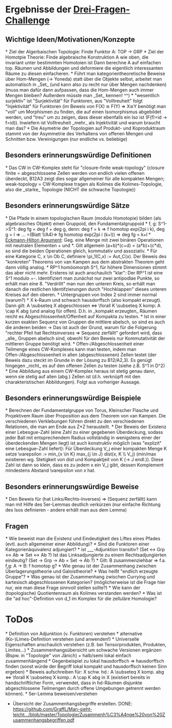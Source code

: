 ﻿<h1>Ergebnisse der <a href="http://math.stanford.edu/~vakil/threethings.html">Drei-Fragen-Challenge</a></h1>

<h2>Wichtige Ideen/Motivationen/Konzepte</h2>
* Ziel der Algerbaischen Topologie: Finde Funktor A: TOP -> GRP
* Ziel der Homotpie Theorie: Finde algebraische Konstruktion A wie oben, die invariant unter bestimmten Homotoien ist
	Dann berechne A auf einfachen top. Räumen und Abbildungen und deformiere die eigentlich interessanten Räume zu diesen einfacheren.
* Führt man kategorientheoretische Beweise über Hom-Mengen (-> Yoneda) statt über die Objekte selbst, arbeitet man automatisch in _Set_ (und kann also zu recht nur über Mengen nachdenken)
	(muss man dafür dann aufpassen, dass die Hom-Mengen auch immer Mengen bleiben? Außerdem müsste man _Set_ kennen! ^^)
* "wesentlich surjektiv" ist "Surjektivität" für Funktoren, aus "Volltreuheit" folgt "Injektivität" für Funktoren (im Beweis von F(X) ≅ F(Y) => X≅Y benötigt man "voll" um Morphismen zu finden, die auf einen Isomorphismus abgebildet werden, und "treu" um zu zeigen, dass dieser ebenfalls ein Iso ist (F(f)=id -> f=id)). 
	Inwiefern ist Volltreuheit _mehr_ als Injektivität und warum braucht man das?
* Die Asymetrie der Topologien auf Produkt- und Koproduktraum stammt von der Asymmetrie des Verhaltens von offenen Mengen und Schnitten bzw. Vereinigungen (nur endliche vs. beliebige)
	

<h2>Besonders erinnerungswürdige Definitionen</h2>
* Das CW in CW-Komplex steht für "closure-finite weak-topology" (closure finite = abgeschlossene Zellen werden von endlich vielen offenen überdeckt, B12A3 zeigt dies sogar allgemeiner für alle kompakten Mengen; weak-topology = CW-Komplexe tragen als Kolimes die Kolimes-Topologie, also die _starke_ Topologie (NICHT die schwache Topologie))


<h2>Besonders erinnerungswürdige Sätze</h2>
* Die Pfade in einem topologischen Raum (modulo Homotopie) bilden (als algebraisches Objekt) einen Gruppoid, den Fundamentalgruppoid
* f, g: S^1->S^1: deg fg = deg f + deg g, denn: deg f = k => f homotop exp(2pi i k), deg g = l => ... =(Blatt 1/A4)=> fg homotop exp(2pi i (k+l)) => deg fg = k+l
* <a href="https://en.wikipedia.org/wiki/Eckmann-Hilton_argument">Eckmann-Hilton Argument</a>: Geg. eine Menge mit zwei binären Operationen mit neutralen Elementen + und *. Gilt allgemein (a+b)*(c+d) = (a*b)+(c*d), so sind die beiden Operationen gleich, kommutativ und assoziativ.
* Für eine Kategorie C, x \in Ob C, definiere \pi_1(C,x) := Aut_C(x). Der Beweis des "konkreten" Theorems von van Kampen aus dem abstrakten Theorem geht dann völlig analog.
* RP^1 homöomorph S^1, für höhere Dimensionen stimmt das aber nicht mehr. Ersteres ist auch anschaulich "klar": Der RP^1 ist eine S^1 modulo +-. Identifiziert man zunächst nur zwei antipodlae Punkte, so erhält man eine 8. "Verdrillt" man nun den unteren Kreis, so erhält man danach die restlichen Identifzierungen durch "Hochklappen" dieses unteren Kreises auf den oberen.
* Untergruppen von Index 2 sind immer normal (warum?)
* X k-Raum und schwach hausdorffsch (also kompakt erzeugt). Dann gilt: A \subseteq X abgeschlossen <=> \forall K \subseteq X komp: A \cap K abg (und analog für offen). D.h. in _kompakt erzeugten_ Räumen reicht es Abgeschlossenheit/Offenheit auf Kompakta zu testen.
* Ist in einer kurzen exakten Sequenz von Gruppen die mittlere abelsch, so sind es auch die anderen beiden
	-> Das ist auch der Grund, warum für die Folgerung "rechter Pfeil hat Rechtsinverses => Sequenz zerfällt" gefordert wird, dass _alle_ Gruppen abelsch sind, obwohl für den Beweis nur Kommutativität der mittleren Gruppe benötigt wird.
* Offen-/Abgeschlossenheit einer Teilmenge eines CW-Komplexes kann man testen, indem man Offen-/Abgeschlossenheit in allen (abgeschlossenen) Zellen testet (der Beweis dazu steckt im Grunde in der Lösung zu B12/A2,3). 
Es genügt hingegen _nicht_ es auf den offenen Zellen zu testen (siehe z.B. S^1 in D^2)
* Eine Abbildung aus einem CW-Komplex heraus ist stetig genau dann, wenn sie stetig auf allen (abg.) Zellen ist (d.h. verknüpft mit den charakteristischen Abbildungen). Folgt aus vorheriger Aussage.


<h2>Besonders erinnerungswürdige Beispiele</h2>
* Berechnen der Fundamentalgruppe von Torus, Kleinscher Flasche und Projektivem Raum über Proposition aus dem Theorem von van Kampen. Die verschiedenen Verklebungen führen direkt zu den verschiedenen Relationen, die man am Ende aus Z*Z herausteilt.
* Der Beweis der Existenz einer Lebesgue-Zahl (eine Zahl zu einer gegebenen Überdeckung, sodass jeder Ball mit entsprechendem Radius vollständig in wenigstens einer der überdeckenden Mengen liegt) ist auch konstruktiv möglich (was "explizit" eine Lebesgue-Zahl liefert): Für Überdeckung V_j einer kompakten Menge K setze \varepsilon := min_{x \in K} max_{j \in J} dist(x, K \\ V_j) (min/max existieren wg. Stetigkeit von dist und Kompaktjeit von K (-> J endl.)). Diese Zahl ist dann so klein, dass es zu jedem x ein V_j gibt, dessen Komplement mindestens Abstand \varepsilon von x hat.


<h2>Besonders erinnerungswürdige Beweise</h2>
* Den Beweis für (hat Links/Rechts-Inverses) => (Sequenz zerfällt) kann man mit Hilfe des 5er-Lemmas deutlich verkürzen (nur einfache Richtung des Isos definieren - andere erhält man aus dem Lemma)


<h2>Fragen</h2>
* Wie beweist man die Existenz und Eindeutigkeit des Liftes eines Pfades (evtl. auch allgemeiner einer Abbildung)?
* Sind die Funktoren einer Kategorienäquivalenz adjungiert?
* ist ___-Adjunktion transitiv? (Set <-> Grp <-> Ab => Set <-> Ab ?) Ist das Linksadjungierte zu einem Rechtsadjungierten eindeutig? (Set -> Grp -> Ab = Set -> Ab ?)
* Gilt: B zusammenziehbar => f.a. f,g: A -> B: f homotop g?
* Wie genau ist der Zusammenhang zwischen Überlagerungstheorie und Galoistheorie?
* Was heißt "endlich erzeugte Gruppe"?
* Was genau ist der Zusammenhang zwischen Currying und kartesisch abgeschlossenen Kategorien? (möglicherweise ist die Frage hier nur, wie man diese Frage sinnvoll stellen sollte?)
* Wie kann der (topologische) Quotientenraum als Kolimes verstanden werden?
* Was ist die "ad hoc"-Definition von d_1 im Komplex für die zelluläre Homologie?


<h1>ToDos</h1>
* Definition von Adjunktion (v. Funktoren) verstehen
* alternative (Ko-)Limes-Definition verstehen (und anwenden!)
* Universelle Eigenschaften anschaulich verstehen (z.B. bei Tensorprodukten, Produkten, Limites...)
* Zusammenhangsübersicht um schwache Versionen ergänzen (Bspw. in "Topologie" von Jänich) + halb/semi lokal einfach zusammenhängend
* Gegenbeispiel zu lokal hausdorffsch => hausdorffsch finden (sonst würde der Begriff lokal kompakt und hausdorffsch keinen Sinn ergeben)
* Beweis aufschreiben für: X schw. hd.: A \subseteq X komp. abg <=> \forall K \subseteq X komp.: A \cap K abg in X (existiert bereits in handschriftlicher Form, verwendet, dass in hd-Räumen disjunkte abgeschlossene Teilmengen durch offene Umgebungen getrennt werden können).
* 5er-Lemma beweisen/verstehen

* Übersicht der Zusammenhangsbegriffe erstellen. DONE: https://github.com/GraffL/Man-sieht-leicht.../blob/master/Topologie/Zusammenh%C3%A4nge%20von%20Zusammenhangsbegriffen.pdf

